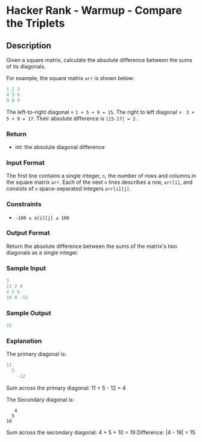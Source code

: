 # Hacker Rank - Warmup - Compare the Triplets

## Description

Given a square matrix, calculate the absolute difference between the sums of its diagonals.

For example, the square matrix ```arr```  is shown below:

```c++
1 2 3
4 5 6
9 8 9
```

The left-to-right diagonal = ```1 + 5 + 9 = 15```. The right to left diagonal = ``` 3 + 5 + 9 = 17```. Their absolute difference is ```|15-17| = 2``` .

### Return

* int: the absolute diagonal difference

### Input Format

The first line contains a single integer, ```n```, the number of rows and columns in the square matrix ```arr```.
Each of the next ```n```  lines describes a row, ```arr[i]```, and consists of ```n``` space-separated integers ```arr[i][j]```.

### Constraints

* ```-100 ≤ a[i][j] ≤ 100```

### Output Format

Return the absolute difference between the sums of the matrix's two diagonals as a single integer.

### Sample Input

```c++
3
11 2 4
4 5 6
10 8 -12
```

### Sample Output

```c++
15
```

### Explanation

The primary diagonal is:

```c++
11
  5
    -12
```

Sum across the primary diagonal: 11 + 5 - 12 = 4

The Secondary diagonal is:

```
   4
  5
10
```

Sum across the secondary diagonal: 4 + 5 + 10 = 19
Difference: |4 - 19| = 15
